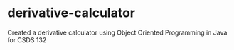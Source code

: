 # derivative-calculator
Created a derivative calculator using Object Oriented Programming in Java for CSDS 132
